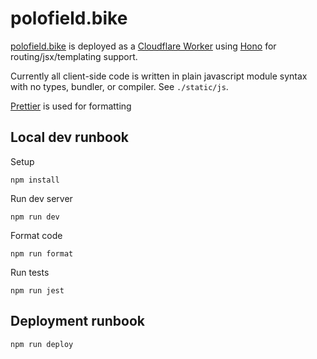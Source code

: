 # polofield.bike

[polofield.bike](https://polofield.bike) is deployed as a
[Cloudflare Worker](https://developers.cloudflare.com/workers/)
using [Hono](https://hono.dev/) for routing/jsx/templating support.

Currently all client-side code is written in plain javascript module
syntax with no types, bundler, or compiler. See `./static/js`.

[Prettier](https://prettier.io) is used for formatting

## Local dev runbook

Setup

```
npm install
```

Run dev server

```
npm run dev
```

Format code

```
npm run format
```

Run tests

```
npm run jest
```

## Deployment runbook

```
npm run deploy
```
